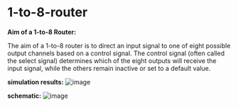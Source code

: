 # 1-to-8-router
**Aim of a 1-to-8 Router:**

The aim of a 1-to-8 router is to direct an input signal to one of eight possible output channels based on a control signal. 
The control signal (often called the select signal) determines which of the eight outputs will receive the input signal, while the others remain inactive or set to a default value. 

**simulation results:**
![image](https://github.com/user-attachments/assets/ec054f24-7b71-411b-9003-990b0caeba1f)

**schematic:**
![image](https://github.com/user-attachments/assets/7e25d1a6-048f-4b70-8f8e-c5fd1307f707)
